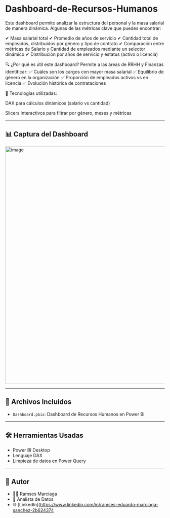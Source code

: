# Dashboard-de-Recursos-Humanos
Este dashboard permite analizar la estructura del personal y la masa salarial de manera dinámica.
Algunas de las métricas clave que puedes encontrar:

✔ Masa salarial total
✔ Promedio de años de servicio
✔ Cantidad total de empleados, distribuidos por género y tipo de contrato
✔ Comparación entre métricas de Salario y Cantidad de empleados mediante un selector dinámico
✔ Distribución por años de servicio y estatus (activo o licencia)

🔍 ¿Por qué es útil este dashboard?
Permite a las áreas de RRHH y Finanzas identificar:
✅ Cuáles son los cargos con mayor masa salarial
✅ Equilibrio de género en la organización
✅ Proporción de empleados activos vs en licencia
✅ Evolución histórica de contrataciones

📂 Tecnologías utilizadas:

DAX para cálculos dinámicos (salario vs cantidad)

Slicers interactivos para filtrar por género, meses y métricas

---

## 📊 Captura del Dashboard
<img width="1307" height="749" alt="image" src="https://github.com/user-attachments/assets/5ad579d9-ad14-4b59-a458-6c914a3762e7" />


---

## 📁 Archivos Incluidos

- `Dashboard.pbix`: Dashboard de Recursos Humanos en Power Bi

---

## 🛠️ Herramientas Usadas

- Power BI Desktop  
- Lenguaje DAX  
- Limpieza de datos en Power Query

---

## 📌 Autor

- 👨‍💻 Ramses Marciaga  
- 💼 Analista de Datos  
- 🌐 [LinkedIn](https://www.linkedin.com/in/ramses-eduardo-marciaga-sanchez-2b624374
